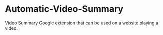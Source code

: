 # Automatic-Video-Summary
Video Summary Google extension that can be used on a website playing a video.
